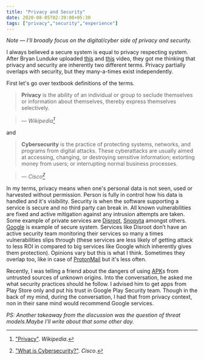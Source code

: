 ```yaml
---
title: "Privacy and Security"
date: 2020-08-05T02:39:08+05:30
tags: ["privacy","security","experience"]
---
```


_Note — I'll broadly focus on the digital/cyber side of privacy and security._

I always believed a secure system is equal to privacy 
respecting system. After Bryan Lunduke uploaded 
[this](https://www.youtube.com/watch?v=Kn22_64UvS8) 
and 
[this](https://www.youtube.com/watch?v=HG8Oxu7g7Gs) 
video, they got me thinking that privacy and security 
are inherently two different terms. Privacy partially 
overlaps with security, but they many-a-times exist independently.

First let's go over textbook definitions of the terms.

> **Privacy** is the ability of an individual or group to seclude themselves or information about themselves, thereby express themselves selectively.

> — <cite>Wikipedia[^1]</cite>

[^1]: ["Privacy"](https://en.wikipedia.org/wiki/Privacy). _Wikipedia_.

and

> **Cybersecurity** is the practice of protecting systems, networks, and programs from digital attacks. These cyberattacks are usually aimed at accessing, changing, or destroying sensitive information; extorting money from users; or interrupting normal business processes.

> — <cite>Cisco[^2]</cite>

[^2]: ["What is Cybersecurity?"](https://www.cisco.com/c/en/us/products/security/what-is-cybersecurity.html). _Cisco_. 

In my terms, privacy means when one's personal data is not seen, used or harvested without 
permission. Person is fully in control how his data is handled and it's visibility. Security is 
when the software supporting a service is secure and no third party can break in. All known 
vulnerabilities are fixed and active mitigation against any intrusion attempts are taken. Some 
example of private services are [Disroot](https://disroot.org/en), 
[Snopyta](https://snopyta.org/) amongst others. [Google](https://www.google.com/) is example of 
secure system. Services like Disroot don’t have an active security team monitoring their 
services so many a times vulnerabilities slips through (these services are less likely of 
getting attack to less ROI in compared to big services like Google which inherently gives 
them protection). Opinions vary but this is what I think. Sometimes they overlap too, like in 
case of [ProtonMail](https://protonmail.com/) but it's less often.

Recently, I was telling a friend about the dangers of using 
[APK](.https://en.wikipedia.org/wiki/Android_application_package)s from untrusted sources of 
unknown origins. Into the conversation, he asked me what security practices should he follow. I 
advised him to get apps from Play Store only and put his trust in Google Play Security team. Though in the back of my mind, during the conversation, I had that from privacy context, non in their sane mind would 
recommend Google services.

_PS: Another takeaway from the discussion was the question 
of threat models.Maybe 
I'll write about that some other day._

